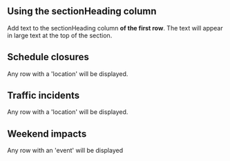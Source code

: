 ## Using the sectionHeading column 

Add text to the sectionHeading column **of the first row**. The text will appear in large text at the top of the section.

## Schedule closures

Any row with a 'location' will be displayed.

## Traffic incidents

Any row with a 'location' will be displayed.

## Weekend impacts

Any row with an 'event' will be displayed
